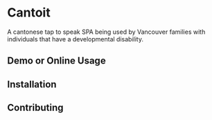 # Cantoit
 A cantonese tap to speak SPA being used by Vancouver families with individuals that have a developmental disability.
 
 ## Demo or Online Usage
 
 ## Installation
 
 ## Contributing

